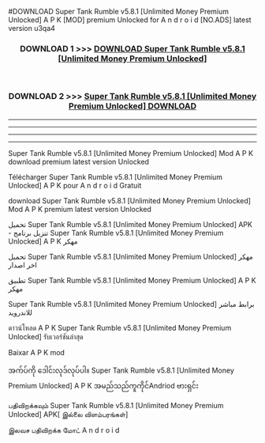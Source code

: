 #DOWNLOAD Super Tank Rumble v5.8.1  [Unlimited Money Premium Unlocked] A P K [MOD] premium Unlocked for A n d r o i d [NO.ADS] latest version u3qa4



<div align="center">

<h3>DOWNLOAD 1 >>> <a href="https://teeasianyam.web.app?sq=Super Tank Rumble v5.8.1  [Unlimited Money Premium Unlocked]">DOWNLOAD Super Tank Rumble v5.8.1  [Unlimited Money Premium Unlocked] </a></h3><br>

<h3>DOWNLOAD 2 >>> <a href="https://teeasianyam.web.app?sq=Super Tank Rumble v5.8.1  [Unlimited Money Premium Unlocked] ">Super Tank Rumble v5.8.1  [Unlimited Money Premium Unlocked]  DOWNLOAD </a></h3>

</div>


----------------------------------------------------------

----------------------------------------------------------

----------------------------------------------------------

----------------------------------------------------------


Super Tank Rumble v5.8.1  [Unlimited Money Premium Unlocked]  Mod A P K download premium latest version Unlocked

Télécharger Super Tank Rumble v5.8.1  [Unlimited Money Premium Unlocked]  A P K pour A n d r o i d Gratuit

download Super Tank Rumble v5.8.1  [Unlimited Money Premium Unlocked]  Mod A P K premium latest version Unlocked

تحميل Super Tank Rumble v5.8.1  [Unlimited Money Premium Unlocked]  APK - تنزيل برنامج Super Tank Rumble v5.8.1  [Unlimited Money Premium Unlocked]  A P K مهكر

تحميل Super Tank Rumble v5.8.1  [Unlimited Money Premium Unlocked]  مهكر اخر اصدار

تطبيق Super Tank Rumble v5.8.1  [Unlimited Money Premium Unlocked]  A P K مهكر

Super Tank Rumble v5.8.1  [Unlimited Money Premium Unlocked]  برابط مباشر للاندرويد

ดาวน์โหลด A P K Super Tank Rumble v5.8.1  [Unlimited Money Premium Unlocked]  รับเวอร์ชันล่าสุด

Baixar A P K mod

အက်ပ်ကို ဒေါင်းလုဒ်လုပ်ပါ။ Super Tank Rumble v5.8.1  [Unlimited Money Premium Unlocked]  A P K အမည်သည်ကူကိုင်Andriod ဗားရှင်း

பதிவிறக்கவும் Super Tank Rumble v5.8.1  [Unlimited Money Premium Unlocked]  APK[ இல்லை விளம்பரங்கள்] 
 
இலவச பதிவிறக்க மோட் A n d r o i d



